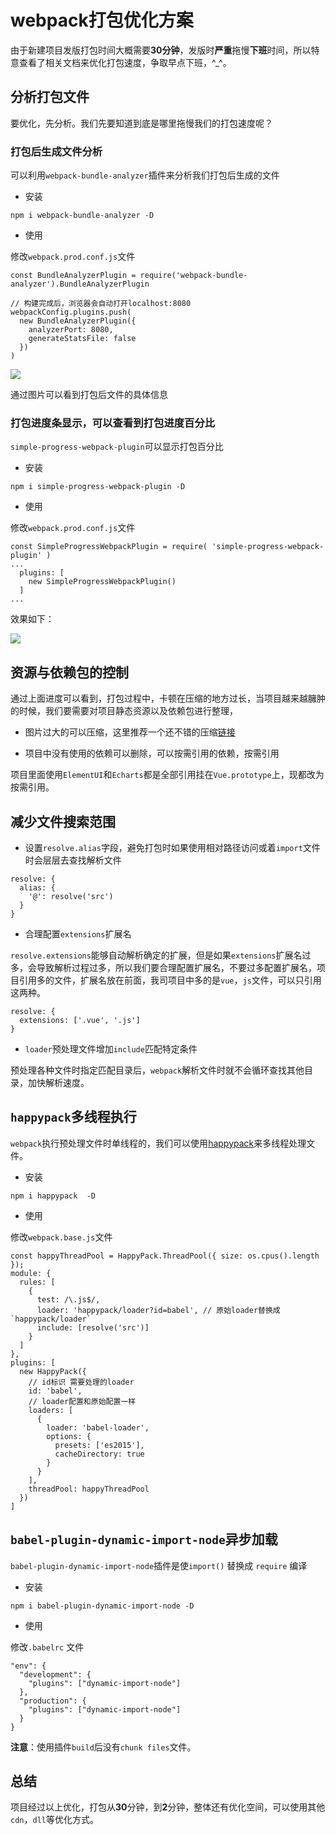 # webpack打包优化方案

由于新建项目发版打包时间大概需要**30分钟**，发版时**严重**拖慢**下班**时间，所以特意查看了相关文档来优化打包速度，争取早点下班，^_^。

## 分析打包文件

要优化，先分析。我们先要知道到底是哪里拖慢我们的打包速度呢？

### 打包后生成文件分析

可以利用`webpack-bundle-analyzer`插件来分析我们打包后生成的文件

* 安装

```
npm i webpack-bundle-analyzer -D
```

* 使用

修改`webpack.prod.conf.js`文件

```
const BundleAnalyzerPlugin = require('webpack-bundle-analyzer').BundleAnalyzerPlugin

// 构建完成后，浏览器会自动打开localhost:8080
webpackConfig.plugins.push(
  new BundleAnalyzerPlugin({
    analyzerPort: 8080,
    generateStatsFile: false
  })
)
```
![](https://user-gold-cdn.xitu.io/2019/6/6/16b2a7273e2e924b?w=1903&h=934&f=png&s=304816)

通过图片可以看到打包后文件的具体信息

### 打包进度条显示，可以查看到打包进度百分比

`simple-progress-webpack-plugin`可以显示打包百分比

* 安装

```
npm i simple-progress-webpack-plugin -D
```

* 使用

修改`webpack.prod.conf.js`文件

```
const SimpleProgressWebpackPlugin = require( 'simple-progress-webpack-plugin' )
...
  plugins: [
    new SimpleProgressWebpackPlugin()
  ]
...
```

效果如下：


![](https://user-gold-cdn.xitu.io/2019/6/6/16b2a72adce34fe9?w=734&h=206&f=png&s=9902)

## 资源与依赖包的控制

通过上面进度可以看到，打包过程中，卡顿在压缩的地方过长，当项目越来越臃肿的时候，我们要需要对项目静态资源以及依赖包进行整理，

- 图片过大的可以压缩，这里推荐一个还不错的压缩[链接](https://www.yasuotu.com/)

- 项目中没有使用的依赖可以删除，可以按需引用的依赖，按需引用

项目里面使用`ElementUI`和`Echarts`都是全部引用挂在`Vue.prototype`上，现都改为按需引用。

## 减少文件搜索范围

- 设置`resolve.alias`字段，避免打包时如果使用相对路径访问或着`import`文件时会层层去查找解析文件

```
resolve: {
  alias: {
    '@': resolve('src')
  }
}
```

- 合理配置`extensions`扩展名

`resolve.extensions`能够自动解析确定的扩展，但是如果`extensions`扩展名过多，会导致解析过程过多，所以我们要合理配置扩展名，不要过多配置扩展名，项目引用多的文件，扩展名放在前面，我司项目中多的是`vue`，`js`文件，可以只引用这两种。

```
resolve: {
  extensions: ['.vue', '.js']
}
```

- `loader`预处理文件增加`include`匹配特定条件

预处理各种文件时指定匹配目录后，`webpack`解析文件时就不会循环查找其他目录，加快解析速度。

## `happypack`多线程执行

`webpack`执行预处理文件时单线程的，我们可以使用[happypack](https://github.com/amireh/happypack)来多线程处理文件。

* 安装

```
npm i happypack  -D
```

* 使用

修改`webpack.base.js`文件

```
const happyThreadPool = HappyPack.ThreadPool({ size: os.cpus().length });
module: {
  rules: [
    {
      test: /\.js$/,
      loader: 'happypack/loader?id=babel', // 原始loader替换成`happypack/loader`
      include: [resolve('src')]
    }
  ]
},
plugins: [
  new HappyPack({
    // id标识 需要处理的loader
    id: 'babel',
    // loader配置和原始配置一样
    loaders: [
      {
        loader: 'babel-loader',
        options: {
          presets: ['es2015'],
          cacheDirectory: true
        }
      }
    ],
    threadPool: happyThreadPool
  })
]
```

## `babel-plugin-dynamic-import-node`异步加载

`babel-plugin-dynamic-import-node`插件是使`import()` 替换成 `require` 编译

* 安装
```
npm i babel-plugin-dynamic-import-node -D
```

* 使用

修改`.babelrc` 文件

```
"env": {
  "development": {
    "plugins": ["dynamic-import-node"]
  },
  "production": {
    "plugins": ["dynamic-import-node"]
  }
}
```

**注意**：使用插件`build`后没有`chunk files`文件。

## 总结

项目经过以上优化，打包从**30**分钟，到**2**分钟，整体还有优化空间，可以使用其他`cdn`，`dll`等优化方式。